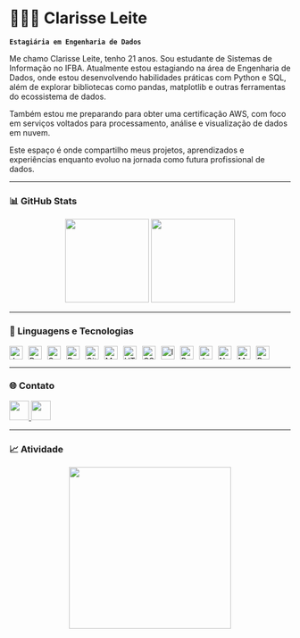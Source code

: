 # 👩🏻‍💻 Clarisse Leite

**`Estagiária em Engenharia de Dados`**

Me chamo Clarisse Leite, tenho 21 anos. Sou estudante de Sistemas de Informação no IFBA. Atualmente estou estagiando na área de Engenharia de Dados, onde estou desenvolvendo habilidades práticas com Python e SQL, além de explorar bibliotecas como pandas, matplotlib e outras ferramentas do ecossistema de dados.

Também estou me preparando para obter uma certificação AWS, com foco em serviços voltados para processamento, análise e visualização de dados em nuvem.

Este espaço é onde compartilho meus projetos, aprendizados e experiências enquanto evoluo na jornada como futura profissional de dados.

---

### 📊 GitHub Stats

<div align="center">
  <img src="https://github-readme-stats.vercel.app/api?username=clarissemilk&show_icons=true&include_all_commits=true&count_private=true&theme=dracula" height="150" />
  <img src="https://github-readme-stats.vercel.app/api/top-langs?username=clarissemilk&layout=compact&langs_count=5&theme=dracula" height="150" />
</div>

---

### 🤖 Linguagens e Tecnologias

<div align="left">
  <p style="display: flex; flex-wrap: wrap; gap: 10px;">
    <img src="https://cdn.jsdelivr.net/gh/devicons/devicon/icons/java/java-original.svg" height="24" alt="Java" />
    <img src="https://cdn.jsdelivr.net/gh/devicons/devicon/icons/python/python-original.svg" height="24" alt="Python" />
    <img src="https://cdn.jsdelivr.net/gh/devicons/devicon/icons/spring/spring-original.svg" height="24" alt="Spring Boot" />
    <img src="https://cdn.jsdelivr.net/gh/devicons/devicon/icons/docker/docker-original.svg" height="24" alt="Docker" />
    <img src="https://cdn.jsdelivr.net/gh/devicons/devicon/icons/git/git-original.svg" height="24" alt="Git" />
    <img src="https://cdn.jsdelivr.net/gh/devicons/devicon/icons/mysql/mysql-original.svg" height="24" alt="MySQL" />
    <img src="https://cdn.jsdelivr.net/gh/devicons/devicon/icons/html5/html5-original.svg" height="24" alt="HTML5" />
    <img src="https://cdn.jsdelivr.net/gh/devicons/devicon/icons/css3/css3-original.svg" height="24" alt="CSS3" />
    <img src="https://cdn.jsdelivr.net/gh/devicons/devicon/icons/intellij/intellij-original.svg" height="24" alt="IntelliJ" />
    <img src="https://cdn.jsdelivr.net/gh/devicons/devicon/icons/postman/postman-original.svg" height="24" alt="Postman" />
    <img src="https://cdn.jsdelivr.net/gh/devicons/devicon/icons/jupyter/jupyter-original.svg" height="24" alt="Jupyter" />
    <img src="https://cdn.jsdelivr.net/gh/devicons/devicon/icons/numpy/numpy-original.svg" height="24" alt="NumPy" />
    <img src="https://cdn.jsdelivr.net/gh/devicons/devicon/icons/matplotlib/matplotlib-original.svg" height="24" alt="Matplotlib" />
    <img src="https://cdn.jsdelivr.net/gh/devicons/devicon/icons/pandas/pandas-original.svg" height="24" alt="Pandas" />
  </p>
</div>

---

### 🌐 Contato

<div align="left">
  <a href="https://discord.com/users/clarissemilk" target="_blank">
    <img src="https://img.shields.io/static/v1?message=Discord&logo=discord&label=&color=7289DA&logoColor=white&style=for-the-badge" height="35" />
  </a>
  <a href="https://www.linkedin.com/in/clarisse-leite-150b87213/" target="_blank">
    <img src="https://img.shields.io/static/v1?message=LinkedIn&logo=linkedin&label=&color=0077B5&logoColor=white&style=for-the-badge" height="35" />
  </a>
</div>

---

### 📈 Atividade

<div align="center">
  <img src="https://github-readme-activity-graph.vercel.app/graph?username=clarissemilk&radius=16&theme=redical&area=true&hide_border=true" height="290" />
</div>

